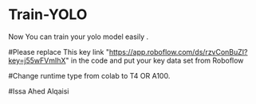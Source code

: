 # Train-YOLO
Now You can train your yolo model easily .

#Please replace This key link "https://app.roboflow.com/ds/rzvConBuZI?key=j55wFVmIhX" in the code and put your key data set from Roboflow

#Change runtime type from colab to T4 OR A100.

#Issa Ahed Alqaisi
